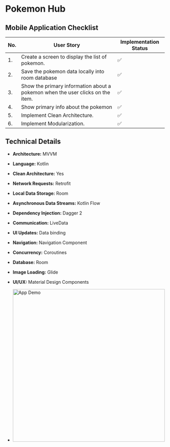 # **Pokemon Hub**




## Mobile Application Checklist

| No. | User Story                                                                     | Implementation Status |
|-----|--------------------------------------------------------------------------------|-----------------------|
| 1.  | Create a screen to display the list of pokemon.                                | :white_check_mark:    |
| 2.  | Save the pokemon data locally into room database                               | :white_check_mark:    |
| 3.  | Show the primary information about a pokemon when the user clicks on the item. | :white_check_mark:    |
| 4.  | Show primary info about the pokemon                                            | :white_check_mark:    |
| 5.  | Implement Clean Architecture.                                                  | :white_check_mark:    |
| 6.  | Implement Modularization.                                                      | :white_check_mark:    |


## Technical Details

- **Architecture:** MVVM
- **Language:** Kotlin
- **Clean Architecture:** Yes
- **Network Requests:** Retrofit
- **Local Data Storage:** Room 
- **Asynchronous Data Streams:** Kotlin Flow
- **Dependency Injection:** Dagger 2
- **Communication:** LiveData
- **UI Updates:** Data binding
- **Navigation:** Navigation Component
- **Concurrency:** Coroutines
- **Database:** Room
- **Image Loading:** Glide
- **UI/UX:** Material Design Components

- <img src="https://blog.cleancoder.com/uncle-bob/images/2012-08-13-the-clean-architecture/CleanArchitecture.jpg" alt="App Demo" width="480">

